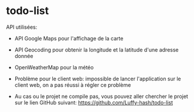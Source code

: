 # todo-list
API utilisées:
- API Google Maps pour l'affichage de la carte
- API Geocoding pour obtenir la longitude et la latitude d'une adresse donnée
- OpenWeatherMap pour la météo
  
- Problème pour le client web: impossible de lancer l'application sur le client web, on a pas réussi à régler ce problème

- Au cas ou le projet ne compile pas, vous pouvez aller chercher le projet sur le lien GitHub suivant: https://github.com/Luffy-hash/todo-list


